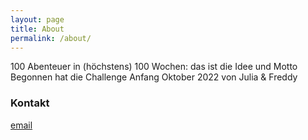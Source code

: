```yaml
---
layout: page
title: About
permalink: /about/
---
```


100 Abenteuer in (höchstens) 100 Wochen: das ist die Idee und Motto
Begonnen hat die Challenge Anfang Oktober 2022 von Julia & Freddy

### Kontakt

[email](mailto:sedans-ravine-0q@icloud.com)